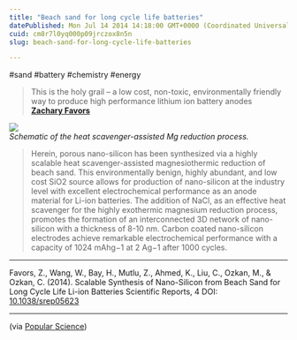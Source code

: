 ```yaml
---
title: "Beach sand for long cycle life batteries"
datePublished: Mon Jul 14 2014 14:18:00 GMT+0000 (Coordinated Universal Time)
cuid: cm8r7l0yq000p09jrczox8n5n
slug: beach-sand-for-long-cycle-life-batteries

---
```



#sand #battery #chemistry #energy

> This is the holy grail – a low cost, non-toxic, environmentally friendly way to produce high performance lithium ion battery anodes  
> [**Zachary Favors**](http://ucrtoday.ucr.edu/23646)

![](https://cdn.hashnode.com/res/hashnode/image/upload/v1743071192500/8086a4a3-9363-4412-8e21-4b1ff934f06f.jpeg)  
_Schematic of the heat scavenger-assisted Mg reduction process._

> Herein, porous nano-silicon has been synthesized via a highly scalable heat scavenger-assisted magnesiothermic reduction of beach sand. This environmentally benign, highly abundant, and low cost SiO2 source allows for production of nano-silicon at the industry level with excellent electrochemical performance as an anode material for Li-ion batteries. The addition of NaCl, as an effective heat scavenger for the highly exothermic magnesium reduction process, promotes the formation of an interconnected 3D network of nano-silicon with a thickness of 8-10 nm. Carbon coated nano-silicon electrodes achieve remarkable electrochemical performance with a capacity of 1024 mAhg−1 at 2 Ag−1 after 1000 cycles.

* * *

Favors, Z., Wang, W., Bay, H., Mutlu, Z., Ahmed, K., Liu, C., Ozkan, M., & Ozkan, C. (2014). Scalable Synthesis of Nano-Silicon from Beach Sand for Long Cycle Life Li-ion Batteries Scientific Reports, 4 DOI: [10.1038/srep05623](http://dx.doi.org/10.1038/srep05623)

* * *

(via [Popular Science](http://www.popsci.com/article/science/beach-sand-used-make-battery-lasts-three-times-longer))
